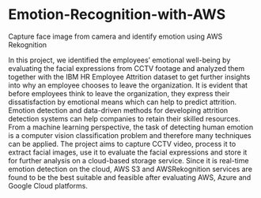 # Emotion-Recognition-with-AWS
Capture face image from camera and identify emotion using AWS Rekognition 


In this project, we identified the employees’ emotional well-being by evaluating the facial expressions from CCTV footage and analyzed them together with the IBM HR Employee Attrition dataset to get further insights into why an employee chooses to leave the organization. It is evident that before employees think to leave the organization, they express their dissatisfaction by emotional means which can help to predict attrition. Emotion detection and data-driven methods for developing attrition detection systems can help companies to retain their skilled resources. From a machine learning perspective, the task of detecting human emotion is a computer vision classification problem and therefore many techniques can be applied. The project aims to capture CCTV video, process it to extract facial images, use it to evaluate the facial expressions and store it for further analysis on a cloud-based storage service. Since it is real-time emotion detection on the cloud, AWS S3 and AWSRekognition services are found to be the best suitable and feasible after evaluating AWS, Azure and Google Cloud platforms.
